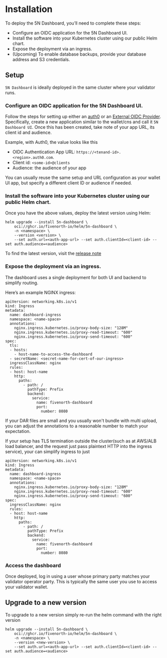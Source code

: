 # Installation

To deploy the 5N Dashboard, you’ll need to complete these steps:

- Configure an OIDC application for the 5N Dashboard UI.
- Install the software into your Kubernetes cluster using our public Helm chart.
- Expose the deployment via an ingress.
- (Upcoming) To enable database backups, provide your database address and S3 credentials.

## Setup

`5N Dashboard` is ideally deployed in the same cluster where your validator runs.

### Configure an OIDC application for the 5N Dashboard UI.

Follow the steps for setting up either an [auth0](https://docs.test.sync.global/validator_operator/validator_helm.html#configuring-an-auth0-tenant) or an [External OIDC Provider](https://docs.test.sync.global/validator_operator/validator_helm.html#oidc-provider-requirements). Specifically, create a new application similar to the wallet/cns and call it `5N Dashboard UI`. Once this has been created, take note of your app URL, its client id and audience.

Example, with Auth0, the value looks like this

- OIDC Authentication App URL: `https://<tenand-id>.<region>.auth0.com`.
- Client id: `<some-id>@clients`
- Audience: the audience of your app

You can usually reuse the same setup and URL configuration as your wallet UI app, but specify a different client ID or audience if needed.

### Install the software into your Kubernetes cluster using our public Helm chart.

Once you have the above values, deploy the latest version using Helm:

```
helm upgrade --install 5n-dashboard \
    oci://ghcr.io/fivenorth-io/helm/5n-dashboard \
    -n <namespace> \
    --version <version> \
    --set auth.url=<auth-app-url> --set auth.clientId=<client-id> --set auth.audience=<audience>
```

To find the latest version, visit the [release note](/5n-dashboard/release/)

### Expose the deployment via an ingress.

The dashboard uses a single deployment for both UI and backend to simplify routing.

Here’s an example NGINX ingress:

```
apiVersion: networking.k8s.io/v1
kind: Ingress
metadata:
  name: dashboard-ingress
  namespace: <name-space>
  annotations:
    nginx.ingress.kubernetes.io/proxy-body-size: "128M"
    nginx.ingress.kubernetes.io/proxy-read-timeout: "600"
    nginx.ingress.kubernetes.io/proxy-send-timeout: "600"
spec:
  tls:
  - hosts:
    - host-name-to-access-the-dashboard
  - secretName: <secret-name-for-cert-of-our-ingress>
  ingressClassName: nginx
  rules:
  - host: host-name
    http:
      paths:
        - path: /
          pathType: Prefix
          backend:
            service:
              name: fivenorth-dashboard
              port:
                number: 8080
```

If your DAR files are small and you usually won't bundle with multi upload, you can adjust the annotations to a reasonable number to match your expectation.


If your setup has TLS termination outside the cluster(such as at AWS/ALB load balancer, and the request just pass plaintext HTTP into the ingress service), your can simplify ingress to just



```
apiVersion: networking.k8s.io/v1
kind: Ingress
metadata:
  name: dashboard-ingress
  namespace: <name-space>
  annotations:
    nginx.ingress.kubernetes.io/proxy-body-size: "128M"
    nginx.ingress.kubernetes.io/proxy-read-timeout: "600"
    nginx.ingress.kubernetes.io/proxy-send-timeout: "600"
spec:
  ingressClassName: nginx
  rules:
  - host: host-name
    http:
      paths:
        - path: /
          pathType: Prefix
          backend:
            service:
              name: fivenorth-dashboard
              port:
                number: 8080
```

### Access the dashboard

Once deployed, log in using a user whose primary party matches your validator operator party. This is typically the same user you use to access your validator wallet.

## Upgrade to a new version

To upgrade to a new version simply re-run the helm command with the right version

```
helm upgrade --install 5n-dashboard \
    oci://ghcr.io/fivenorth-io/helm/5n-dashboard \
    -n <namespace> \
    --version <new-version> \
    --set auth.url=<auth-app-url> --set auth.clientId=<client-id> --set auth.audience=<audience>
```
